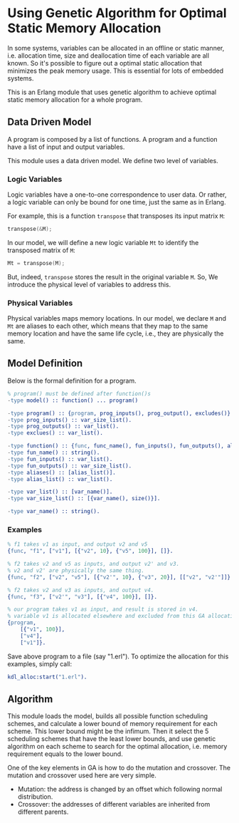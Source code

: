 # Using Genetic Algorithm for Optimal Static Memory Allocation

In some systems, variables can be allocated in an offline or static manner, i.e. allocation
time, size and deallocation time of each variable are all known. So it's possible to
figure out a optimal static allocation that minimizes the peak memory usage. This is
essential for lots of embedded systems.

This is an Erlang module that uses genetic algorithm to achieve optimal static memory
allocation for a whole program.

## Data Driven Model

A program is composed by a list of functions. A program and a function have a list of
input and output variables.

This module uses a data driven model. We define two level of variables.

### Logic Variables

Logic variables have a one-to-one correspondence to user data. Or rather,
a logic variable can only be bound for one time, just the same as in Erlang.

For example, this is a function `transpose` that transposes its input matrix `M`:

```C
transpose(&M);
```

In our model, we will define a new logic variable `Mt` to identify the transposed
matrix of `M`:

```C
Mt = transpose(M);
```

But, indeed, `transpose` stores the result in the original variable `M`. So, We
introduce the physical level of variables to address this.

### Physical Variables

Physical variables maps memory locations. In our model, we
declare `M` and `Mt` are aliases to each other, which means that they map to the
same memory location and have the same life cycle, i.e., they are physically the same.

## Model Definition

Below is the formal definition for a program.

```Erlang
% program() must be defined after function()s
-type model() :: function() ... program()

-type program() :: {program, prog_inputs(), prog_output(), excludes()}.
-type prog_inputs() :: var_size_list().
-type prog_outputs() :: var_list().
-type exclues() :: var_list().

-type function() :: {func, func_name(), fun_inputs(), fun_outputs(), aliases()}.
-type fun_name() :: string().
-type fun_inputs() :: var_list().
-type fun_outputs() :: var_size_list().
-type aliases() :: [alias_list()].
-type alias_list() :: var_list().

-type var_list() :: [var_name()].
-type var_size_list() :: [{var_name(), size()}].

-type var_name() :: string().
```

### Examples

```Erlang
% f1 takes v1 as input, and output v2 and v5
{func, "f1", ["v1"], [{"v2", 10}, {"v5", 100}], []}.

% f2 takes v2 and v5 as inputs, and output v2' and v3.
% v2 and v2' are physically the same thing.
{func, "f2", ["v2", "v5"], [{"v2'", 10}, {"v3", 20}], [["v2", "v2'"]]}.

% f2 takes v2 and v3 as inputs, and output v4.
{func, "f3", ["v2'", "v3"], [{"v4", 100}], []}.

% our program takes v1 as input, and result is stored in v4.
% variable v1 is allocated elsewhere and excluded from this GA allocation procedure.
{program,
    [{"v1", 100}],
    ["v4"],
    ["v1"]}.
```

Save above program to a file (say "1.erl"). To optimize the allocation for this examples, simply call:

```Erlang
kdl_alloc:start("1.erl").
```

## Algorithm

This module loads the model, builds all possible function scheduling schemes, and
calculate a lower bound of memory requirement for each scheme. This lower bound might
be the infimum. Then it select the 5 scheduling schemes that have the least lower
bounds, and use genetic algorithm on each scheme to search for the optimal allocation,
i.e. memory requirement equals to the lower bound.

One of the key elements in GA is how to do the mutation and crossover. The mutation
and crossover used here are very simple.

* Mutation: the address is changed by an offset which following normal distribution.
* Crossover: the addresses of different variables are inherited from different parents.
